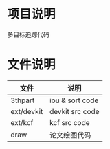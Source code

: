 # 项目说明
多目标追踪代码

# 文件说明
|文件|说明|
|--|-----|
|3thpart|iou & sort code|
|ext/devkit|devkit src code|
|ext/kcf|kcf src code|
|draw|论文绘图代码|